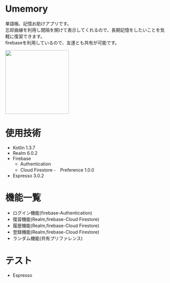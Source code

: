 # Umemory
単語帳、記憶お助けアプリです。  
忘却曲線を利用し間隔を開けて表示してくれるので、長期記憶をしたいことを気軽に復習できます。  
firebaseを利用しているので、友達とも共有が可能です。

<img src ="https://user-images.githubusercontent.com/66674598/94353287-57a7ff00-00aa-11eb-84fe-08c179683e15.png" width="200">

# 使用技術
- Kotlin 1.3.7
- Realm 6.0.2
- Firebase
  - Authentication
  - Cloud Firestore
-　Preference 1.0.0
- Espresso 3.0.2

# 機能一覧  
- ログイン機能(firebase-Authentication)
- 復習機能(Realm,firebase-Cloud Firestore)
- 履歴機能(Realm,firebase-Cloud Firestore)
- 登録機能(Realm,firebase-Cloud Firestore)
- ランダム機能(共有プリファレンス)  

# テスト
- Espresso

